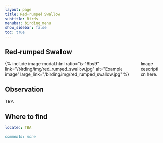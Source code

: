 ```yaml
---
layout: page
title: Red-rumped Swallow
subtitle: Birds
menubar: birding_menu
show_sidebar: false
toc: true
---
```


## Red-rumped Swallow

<div class="columns">
<div class="column is-6">
{% include image-modal.html ratio="is-16by9" link="/birding/img/red_rumped_swallow.jpg" alt="Example image" large_link="/birding/img/red_rumped_swallow.jpg" %}
</div>
<div class="column is-6">
Image description here.
</div>
</div>

## Observation
TBA

## Where to find
```yaml
located: TBA
```

```markdown
comments: none
```
